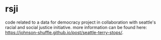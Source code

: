 # rsji

code related to a data for democracy project in collaboration with seattle's racial and social justice initiative. more information can be found here: https://johnson-shuffle.github.io/post/seattle-terry-stops/.
